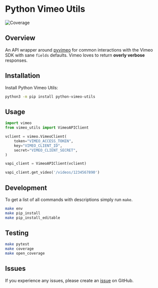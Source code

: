 # Python Vimeo Utils

![Coverage](https://img.shields.io/badge/coverage-93%25-brightgreen)

## Overview

An API wrapper around [pyvimeo](https://github.com/vimeo/vimeo.py) for common interactions with the Vimeo SDK with sane `fields` defaults. Vimeo loves to return **overly verbose** responses.

## Installation

Install Python Vimeo Utils:

```bash
python3 -m pip install python-vimeo-utils
```

## Usage
```python
import vimeo
from vimeo_utils import VimeoAPIClient

vclient = vimeo.VimeoClient(
    token="VIMEO_ACCESS_TOKEN",
    key="VIMEO_CLIENT_ID",
    secret="VIMEO_CLIENT_SECRET",
)

vapi_client = VimeoAPIClient(vclient)

vapi_client.get_video('/videos/1234567890')
```

<!-- ## Documentation
Visit the docs [here](https://github.io/tsantor/python-vimeo-utils/docs) -->

## Development
To get a list of all commands with descriptions simply run `make`.

```bash
make env
make pip_install
make pip_install_editable
```

## Testing

```bash
make pytest
make coverage
make open_coverage
```

## Issues

If you experience any issues, please create an [issue](https://github.com/tsantor/python-vimeo-utils/issues) on GitHub.
